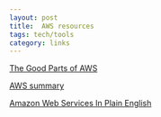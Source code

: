 ```yaml
---
layout: post
title:  AWS resources
tags: tech/tools
category: links
--- 
```



[The Good Parts of AWS](https://gumroad.com/l/aws-good-parts/released)

[AWS summary](https://adayinthelifeof.nl/2020/05/20/aws.html)

[Amazon Web Services In Plain English](https://expeditedsecurity.com/aws-in-plain-english/)


